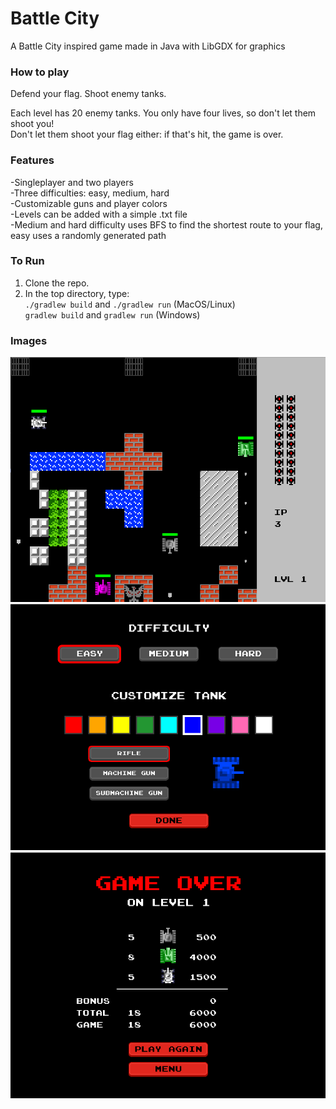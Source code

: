 # Battle City
A Battle City inspired game made in Java with LibGDX for graphics

### How to play
Defend your flag. Shoot enemy tanks.

Each level has 20 enemy tanks. You only have four lives, so don't let them shoot you!<br>
Don't let them shoot your flag either: if that's hit, the game is over.

### Features
-Singleplayer and two players<br>
-Three difficulties: easy, medium, hard<br>
-Customizable guns and player colors<br>
-Levels can be added with a simple .txt file<br>
-Medium and hard difficulty uses BFS to find the shortest route to your flag, easy uses a randomly generated path

### To Run
1. Clone the repo. <br>
2. In the top directory, type: <br>
`./gradlew build` and `./gradlew run` (MacOS/Linux)<br>
`gradlew build` and `gradlew run` (Windows)

### Images
![Game](core/assets/img/game.png)
![Settings](core/assets/img/settings.png)
![Points](core/assets/img/points.png)
